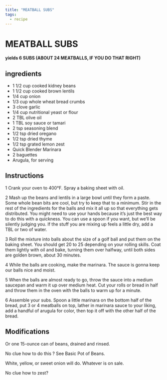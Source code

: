```yaml
---
title: "MEATBALL SUBS"
tags:
  - recipe
---
```


# MEATBALL SUBS

#### yields  6 SUBS (ABOUT 24 MEATBALLS, IF YOU DO THAT    RIGHT)

## ingredients
* 1 1/2 cup cooked kidney beans 
* 1 1/2 cup cooked brown lentils 
* 1/4 cup onion 
* 1/3 cup whole wheat bread crumbs 
* 3 clove garlic 
* 1/4 cup nutritional yeast or flour 
* 2 TBL olive oil 
* 1 TBL soy sauce or tamari 
* 2 tsp seasoning blend 
* 1/2 tsp dried oregano 
* 1/2 tsp dried thyme 
* 1/2 tsp grated lemon zest 
* Quick Blender Marinara 
* 2 baguettes 
* Arugula, for serving 


## Instructions

1 Crank your oven to 400°F. Spray a baking sheet with oil.

2 Mash up the beans and lentils in a large bowl until they form a paste. Some whole bean bits are cool, but try to keep that    to a minimum. Stir in the rest of the ingredients for the balls and mix it all up so that everything gets distributed. You might need to use your hands because it’s just the best  way to do this with a quickness. You can use a spoon if you want, but we’ll be silently judging you. If the stuff you are mixing up feels a little dry, add a TBL or two of water.

3 Roll the mixture into balls about the size of a golf ball and put them on the baking sheet. You should get 20 to 25 depending on your rolling skills. Coat them lightly with oil and bake, turning them over halfway, until both sides are golden brown, about 30 minutes.

4 While the balls are cooking, make the marinara. The sauce is gonna keep our balls nice and moist.

5 When the balls are almost ready to go, throw the sauce into a medium saucepan and warm it up over medium heat. Cut your rolls or bread in half and throw them in the oven with the balls to warm up for a minute.

6 Assemble your subs. Spoon a little marinara on the bottom half of the bread, put 3 or 4 meatballs on top, lather in marinara sauce to your liking, add a handful of arugula for color, then top it off with the other half of the bread. 

## Modifications
Or one 15-ounce can of beans, drained and rinsed.

 No clue how to do this   ? See Basic Pot of Beans.

 White, yellow, or sweet onion will do. Whatever is on sale.

 

 No clue how to zest?




